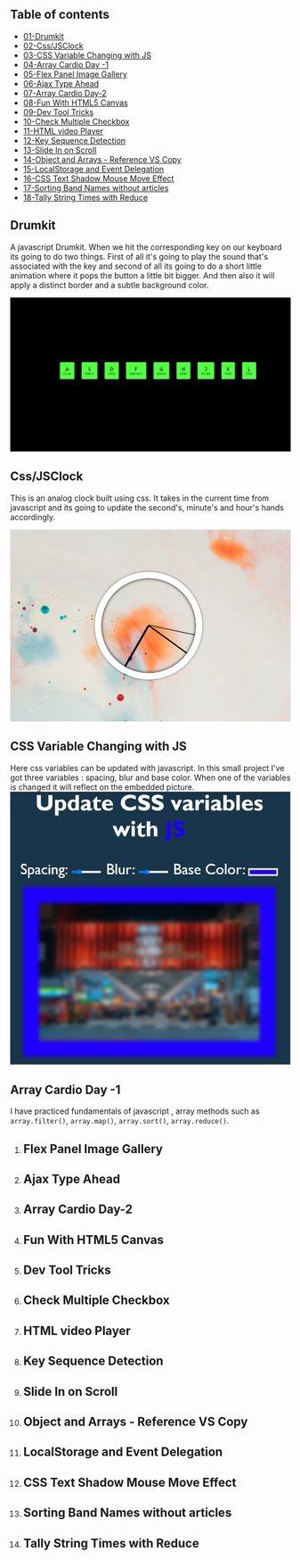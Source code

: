 

## Table of contents

- [01-Drumkit](#drumkit)
- [02-Css/JSClock](#cssjsclock)
- [03-CSS Variable Changing with JS](#css-variable-changing-with-js)
- [04-Array Cardio Day -1](#array-cardio-day--1)
- [05-Flex Panel Image Gallery](#flex-panel-image-gallery)
- [06-Ajax Type Ahead](#ajax-type-ahead)
- [07-Array Cardio Day-2](#array-cardio-day-2)
- [08-Fun With HTML5 Canvas](#fun-with-html5-canvas)
- [09-Dev Tool Tricks](#dev-tool-tricks)
- [10-Check Multiple Checkbox](#check-multiple-checkbox)
- [11-HTML video Player](#html-video-player)
- [12-Key Sequence Detection](#key-sequence-detection)
- [13-Slide In on Scroll](#slide-in-on-scroll)
- [14-Object and Arrays - Reference VS Copy](#object-and-arrays---reference-vs-copy)
- [15-LocalStorage and Event Delegation](#localstorage-and-event-delegation)
- [16-CSS Text Shadow Mouse Move Effect](#css-text-shadow-mouse-move-effect)
- [17-Sorting Band Names without articles](#sorting-band-names-without-articles)
- [18-Tally String Times with Reduce](#tally-string-times-with-reduce)



## Drumkit
A javascript Drumkit. When we hit the corresponding key on our keyboard its going to do two things. First of all it's going to play the sound that's associated with the key and second of all its going to do a short little animation where it pops the button a little bit bigger. And then also it will apply a distinct border and a subtle background color.

![drumkit](./01-drumkit/ss.png)
## Css/JSClock
This is an analog clock built using css. It takes in the current time from javascript and its going to update the second's, minute's and hour's hands accordingly.

![clock](./02-css_js%20clock/ss.png)
## CSS Variable Changing with JS
Here css variables can be updated with javascript. In this small project I've got three variables : spacing, blur and base color. When one of the variables is changed it will reflect on the embedded picture.
![css variable changed](./03-CSS%20Variable%20Changing%20with%20JS/ss.png)

## Array Cardio Day -1
I have practiced fundamentals of javascript , array methods such as `array.filter()`, `array.map()`, `array.sort()`, `array.reduce()`.
1. ## Flex Panel Image Gallery
1. ## Ajax Type Ahead
1. ## Array Cardio Day-2
1. ## Fun With HTML5 Canvas
1. ## Dev Tool Tricks
1. ## Check Multiple Checkbox
1. ## HTML video Player
1. ## Key Sequence Detection
1. ## Slide In on Scroll
1. ## Object and Arrays - Reference VS Copy
1. ## LocalStorage and Event Delegation
1. ## CSS Text Shadow Mouse Move Effect
1. ## Sorting Band Names without articles
1. ## Tally String Times with Reduce
